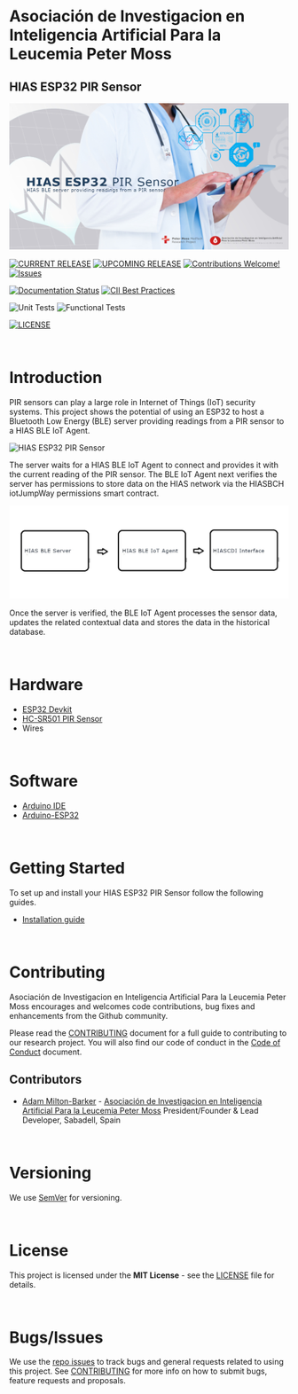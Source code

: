 # Asociación de Investigacion en Inteligencia Artificial Para la Leucemia Peter Moss
## HIAS ESP32 PIR Sensor

![HIAS ESP32 PIR Sensor](assets/images/project-banner.jpg)

[![CURRENT RELEASE](https://img.shields.io/badge/CURRENT%20RELEASE-1.0.0-blue.svg)](https://github.com/AIIAL/HIAS-ESP32-PIR-Sensor/tree/1.0.0) [![UPCOMING RELEASE](https://img.shields.io/badge/CURRENT%20DEV%20BRANCH-2.0.0-blue.svg)](https://github.com/AIIAL/HIAS-ESP32-PIR-Sensor/tree/2.0.0) [![Contributions Welcome!](https://img.shields.io/badge/Contributions-Welcome-lightgrey.svg)](CONTRIBUTING.md)  [![Issues](https://img.shields.io/badge/Issues-Welcome-lightgrey.svg)](issues)

[![Documentation Status](https://readthedocs.org/projects/hias-esp32-pir-sensor/badge/?version=latest)](https://hias-esp32-pir-sensor.readthedocs.io/en/latest/?badge=latest) [![CII Best Practices](https://bestpractices.coreinfrastructure.org/projects/5088/badge)](https://bestpractices.coreinfrastructure.org/projects/5088)

![Unit Tests](https://img.shields.io/badge/Unit%20Tests-TODO-red)
![Functional Tests](https://img.shields.io/badge/Functional%20Tests-TODO-red)

 [![LICENSE](https://img.shields.io/badge/LICENSE-MIT-blue.svg)](LICENSE)

&nbsp;

# Introduction

PIR sensors can play a large role in Internet of Things (IoT) security systems. This project shows the potential of using an ESP32 to host a Bluetooth Low Energy (BLE) server providing readings from a PIR sensor to a HIAS BLE IoT Agent.

![HIAS ESP32 PIR Sensor](assets/images/hias-esp32-pir-sensor.gif)

The server waits for a HIAS BLE IoT Agent to connect and provides it with the current reading of the PIR sensor. The BLE IoT Agent next verifies the server has permissions to store data on the HIAS network via the HIASBCH iotJumpWay permissions smart contract.

![HIAS BLE Network](assets/images/hias-ble-network.jpg)

Once the server is verified, the BLE IoT Agent processes the sensor data, updates the related contextual data and stores the data in the historical database.

&nbsp;

# Hardware

 - [ESP32 Devkit](https://docs.espressif.com/projects/esp-idf/en/latest/esp32s2/hw-reference/esp32s2/user-guide-saola-1-v1.2.html)
 - [HC-SR501 PIR Sensor](https://www.amazon.es/Yizhet-HC-SR501-Infrared-Arduino-Raspberry/dp/B08B3L19QF)
 - Wires

&nbsp;

# Software

 - [Arduino IDE](https://www.arduino.cc/en/software)
 - [Arduino-ESP32](https://github.com/espressif/arduino-esp32)

&nbsp;

# Getting Started

To set up and install your HIAS ESP32 PIR Sensor follow the following guides.

- [Installation guide](docs/installation/installation.md)

&nbsp;

# Contributing
Asociación de Investigacion en Inteligencia Artificial Para la Leucemia Peter Moss encourages and welcomes code contributions, bug fixes and enhancements from the Github community.

Please read the [CONTRIBUTING](CONTRIBUTING.md "CONTRIBUTING") document for a full guide to contributing to our research project. You will also find our code of conduct in the [Code of Conduct](https://github.com/AIIAL/Contributing-Guide/blob/main/CODE-OF-CONDUCT.md) document.

## Contributors
- [Adam Milton-Barker](https://www.leukemiaairesearch.com/association/volunteers/adam-milton-barker "Adam Milton-Barker") - [Asociación de Investigacion en Inteligencia Artificial Para la Leucemia Peter Moss](https://www.leukemiaresearchassociation.ai "Asociación de Investigacion en Inteligencia Artificial Para la Leucemia Peter Moss") President/Founder & Lead Developer, Sabadell, Spain

&nbsp;

# Versioning
We use [SemVer](https://semver.org/) for versioning.

&nbsp;

# License
This project is licensed under the **MIT License** - see the [LICENSE](LICENSE "LICENSE") file for details.

&nbsp;

# Bugs/Issues
We use the [repo issues](issues "repo issues") to track bugs and general requests related to using this project. See [CONTRIBUTING](CONTRIBUTING.md "CONTRIBUTING") for more info on how to submit bugs, feature requests and proposals.